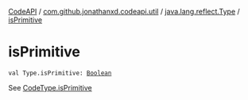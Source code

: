 [CodeAPI](../../index.md) / [com.github.jonathanxd.codeapi.util](../index.md) / [java.lang.reflect.Type](index.md) / [isPrimitive](.)

# isPrimitive

`val Type.isPrimitive: `[`Boolean`](https://kotlinlang.org/api/latest/jvm/stdlib/kotlin/-boolean/index.html)

See [CodeType.isPrimitive](../../com.github.jonathanxd.codeapi.type/-code-type/is-primitive.md)

